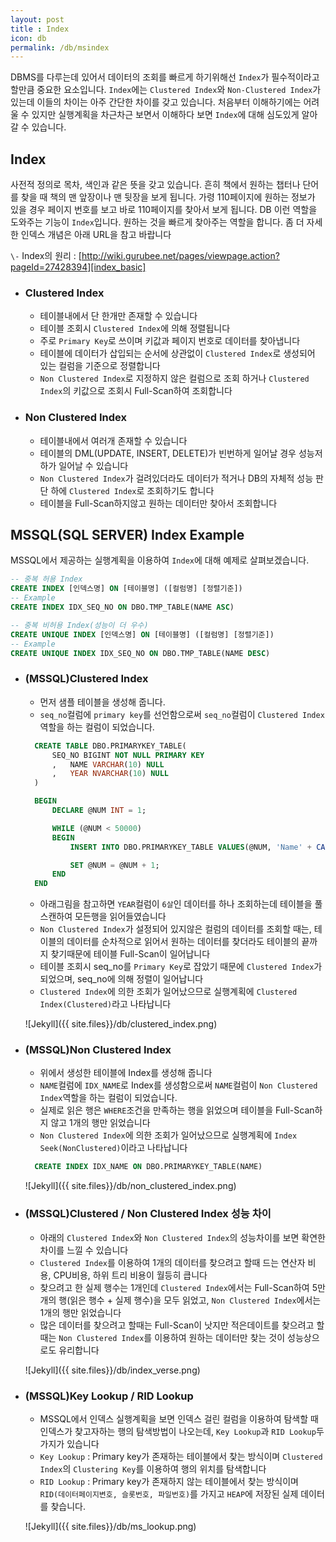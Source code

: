 ```yaml
---
layout: post
title : Index
icon: db
permalink: /db/msindex
---
```


DBMS를 다루는데 있어서 데이터의 조회를 빠르게 하기위해선 `Index`가 필수적이라고 할만큼 중요한 요소입니다. `Index`에는 `Clustered Index`와 `Non-Clustered Index`가 있는데 이들의 차이는 아주 간단한 차이를 갖고 있습니다. 처음부터 이해하기에는 어려울 수 있지만 실행계획을 차근차근 보면서 이해하다 보면 `Index`에 대해 심도있게 알아갈 수 있습니다.

## Index

사전적 정의로 목차, 색인과 같은 뜻을 갖고 있습니다. 흔히 책에서 원하는 챕터나 단어를 찾을 때 책의 맨 앞장이나 맨 뒷장을 보게 됩니다. 가령 110페이지에 원하는 정보가 있을 경우 페이지 번호를 보고 바로 110페이지를 찾아서 보게 됩니다. DB 이런 역할을 도와주는 기능이 `Index`입니다. 원하는 것을 빠르게 찾아주는 역할을 합니다. 좀 더 자세한 인덱스 개념은 아래 URL을 참고 바랍니다

`\-` Index의 원리 : [http://wiki.gurubee.net/pages/viewpage.action?pageId=27428394][index_basic]  

- ### Clustered Index

  - 테이블내에서 단 한개만 존재할 수 있습니다
  - 테이블 조회시 `Clustered Index`에 의해 정렬됩니다
  - 주로 `Primary Key`로 쓰이며 키값과 페이지 번호로 데이터를 찾아냅니다
  - 테이블에 데이터가 삽입되는 순서에 상관없이 `Clustered Index`로 생성되어 있는 컬럼을 기준으로 정렬합니다
  - `Non Clustered Index`로 지정하지 않은 컬럼으로 조회 하거나 `Clustered Index`의 키값으로 조회시 Full-Scan하여 조회합니다

- ### Non Clustered Index

  - 테이블내에서 여러개 존재할 수 있습니다
  - 테이블의 DML(UPDATE, INSERT, DELETE)가 빈번하게 일어날 경우 성능저하가 일어날 수 있습니다
  - `Non Clustered Index`가 걸려있더라도 데이터가 적거나 DB의 자체적 성능 판단 하에 `Clustered Index`로 조회하기도 합니다
  - 테이블을 Full-Scan하지않고 원하는 데이터만 찾아서 조회합니다

## MSSQL(SQL SERVER) Index Example

MSSQL에서 제공하는 실행계획을 이용하여 `Index`에 대해 예제로 살펴보겠습니다.

```SQL
-- 중복 허용 Index
CREATE INDEX [인덱스명] ON [테이블명] ([컬럼명] [정렬기준])
-- Example
CREATE INDEX IDX_SEQ_NO ON DBO.TMP_TABLE(NAME ASC)

-- 중복 비허용 Index(성능이 더 우수)
CREATE UNIQUE INDEX [인덱스명] ON [테이블명] ([컬럼명] [정렬기준])
-- Example
CREATE UNIQUE INDEX IDX_SEQ_NO ON DBO.TMP_TABLE(NAME DESC)
```

- ### (MSSQL)Clustered Index

  - 먼저 샘플 테이블을 생성해 줍니다.
  - `seq_no`컬럼에 `primary key`를 선언함으로써 `seq_no`컬럼이 `Clustered Index`역할을 하는 컬럼이 되었습니다.

  ```SQL
    CREATE TABLE DBO.PRIMARYKEY_TABLE(
        SEQ_NO BIGINT NOT NULL PRIMARY KEY
        ,   NAME VARCHAR(10) NULL
        ,   YEAR NVARCHAR(10) NULL
    )

    BEGIN
        DECLARE @NUM INT = 1;

        WHILE (@NUM < 50000)
        BEGIN
            INSERT INTO DBO.PRIMARYKEY_TABLE VALUES(@NUM, 'Name' + CAST(@NUM AS VARCHAR(10)), CAST(@NUM AS VARCHAR(10)) + '살')

            SET @NUM = @NUM + 1;
        END
    END
  ```

  - 아래그림을 참고하면 `YEAR`컬럼이 `6살`인 데이터를 하나 조회하는데 테이블을 풀스캔하여 모든행을 읽어들였습니다
  - `Non Clustered Index`가 설정되어 있지않은 컬럼의 데이터를 조회할 때는, 테이블의 데이터를 순차적으로 읽어서 원하는 데이터를 찾더라도 테이블의 끝까지 찾기때문에 테이블 Full-Scan이 일어납니다
  - 테이블 조회시 seq_no를 `Primary Key`로 잡았기 때문에 `Clustered Index`가 되었으며, seq_no에 의해 정렬이 일어납니다
  - `Clustered Index`에 의한 조회가 일어났으므로 실행계획에 `Clustered Index(Clustered)`라고 나타납니다

  ![Jekyll]({{ site.files}}/db/clustered_index.png)

- ### (MSSQL)Non Clustered Index

  - 위에서 생성한 테이블에 Index를 생성해 줍니다
  - `NAME`컬럼에 `IDX_NAME`로 Index를 생성함으로써 `NAME`컬럼이 `Non Clustered Index`역할을 하는 컬럼이 되었습니다.
  - 실제로 읽은 행은 `WHERE`조건을 만족하는 행을 읽었으며 테이블을 Full-Scan하지 않고 1개의 행만 읽었습니다
  - `Non Clustered Index`에 의한 조회가 일어났으므로 실행계획에 `Index Seek(NonClustered)`이라고 나타납니다

  ```SQL
    CREATE INDEX IDX_NAME ON DBO.PRIMARYKEY_TABLE(NAME)
  ```

  ![Jekyll]({{ site.files}}/db/non_clustered_index.png)

- ### (MSSQL)Clustered / Non Clustered Index 성능 차이

  - 아래의 `Clustered Index`와 `Non Clustered Index`의 성능차이를 보면 확연한 차이를 느낄 수 있습니다
  - `Clustered Index`를 이용하여 1개의 데이터를 찾으려고 할때 드는 연산자 비용, CPU비용, 하위 트리 비용이 월등히 큽니다
  - 찾으려고 한 실제 행수는 1개인데 `Clustered Index`에서는 Full-Scan하여 5만개의 행(읽은 행수 + 실제 행수)을 모두 읽었고, `Non Clustered Index`에서는 1개의 행만 읽었습니다
  - 많은 데이터를 찾으려고 할때는 Full-Scan이 낫지만 적은데이트를 찾으려고 할때는 `Non Clustered Index`를 이용하여 원하는 데이터만 찾는 것이 성능상으로도 유리합니다

  ![Jekyll]({{ site.files}}/db/index_verse.png)

- ### (MSSQL)Key Lookup / RID Lookup

  - MSSQL에서 인덱스 실행계획을 보면 인덱스 걸린 컬럼을 이용하여 탐색할 때 인덱스가 찾고자하는 행의 탐색방법이 나오는데, `Key Lookup`과 `RID Lookup`두가지가 있습니다
  - `Key Lookup` : Primary key가 존재하는 테이블에서 찾는 방식이며 `Clustered Index`의 `Clustering Key`를 이용하여 행의 위치를 탐색합니다
  - `RID Lookup` : Primary key가 존재하지 않는 테이블에서 찾는 방식이며 `RID(데이터페이지변호, 슬롯번호, 파일번호)`를 가지고 `HEAP`에 저장된 실제 데이터를 찾습니다.

  ![Jekyll]({{ site.files}}/db/ms_lookup.png)

[index_basic]: http://wiki.gurubee.net/pages/viewpage.action?pageId=27428394

